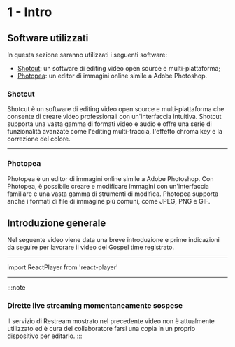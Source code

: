 # 1 - Intro

## Software utilizzati

In questa sezione saranno utilizzati i seguenti software:

-   [Shotcut](https://www.shotcut.org/): un software di editing video open source e multi-piattaforma;
-   [Photopea](https://www.photopea.com/): un editor di immagini online simile a Adobe Photoshop.

### Shotcut

Shotcut è un software di editing video open source e multi-piattaforma che consente di creare video professionali con un'interfaccia intuitiva. Shotcut supporta una vasta gamma di formati video e audio e offre una serie di funzionalità avanzate come l'editing multi-traccia, l'effetto chroma key e la correzione del colore.

--- 

### Photopea

Photopea è un editor di immagini online simile a Adobe Photoshop. Con Photopea, è possibile creare e modificare immagini con un'interfaccia familiare e una vasta gamma di strumenti di modifica. Photopea supporta anche i formati di file di immagine più comuni, come JPEG, PNG e GIF.

## Introduzione generale 
Nel seguente video viene data una breve introduzione e prime indicazioni da seguire per lavorare il video del Gospel time registrato. 

---
import ReactPlayer from 'react-player'

<ReactPlayer controls url='https://youtu.be/ihXmWwCneHg' />

---

:::note
### Dirette live streaming momentaneamente sospese

Il servizio di Restream mostrato nel precedente video non è attualmente utilizzato ed è cura del collaboratore farsi una copia in un proprio dispositivo per editarlo. 
::: 
